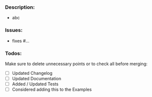 ### Description:
- abc

### Issues:
- fixes #...

### Todos:
Make sure to delete unnecessary points or to check all before merging:
 - [ ] Updated Changelog
 - [ ] Updated Documentation
 - [ ] Added / Updated Tests
 - [ ] Considered adding this to the Examples
